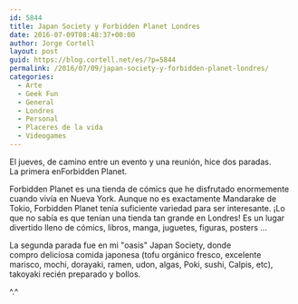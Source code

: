 ```yaml
---
id: 5844
title: Japan Society y Forbidden Planet Londres
date: 2016-07-09T08:48:37+00:00
author: Jorge Cortell
layout: post
guid: https://blog.cortell.net/es/?p=5844
permalink: /2016/07/09/japan-society-y-forbidden-planet-londres/
categories:
  - Arte
  - Geek Fun
  - General
  - Londres
  - Personal
  - Placeres de la vida
  - Videogames
---
```

El jueves, de camino entre un evento y una reunión, hice dos paradas. La primera enForbidden Planet.

Forbidden Planet es una tienda de cómics que he disfrutado enormemente cuando vivía en Nueva York. Aunque no es exactamente Mandarake de Tokio, Forbidden Planet tenía suficiente variedad para ser interesante. ¡Lo que no sabía es que tenían una tienda tan grande en Londres! Es un lugar divertido lleno de cómics, libros, manga, juguetes, figuras, posters ...

La segunda parada fue en mi "oasis" Japan Society, donde compro deliciosa comida japonesa (tofu orgánico fresco, excelente marisco, mochi, dorayaki, ramen, udon, algas, Poki, sushi, Calpis, etc), takoyaki recién preparado y bollos.

^.^